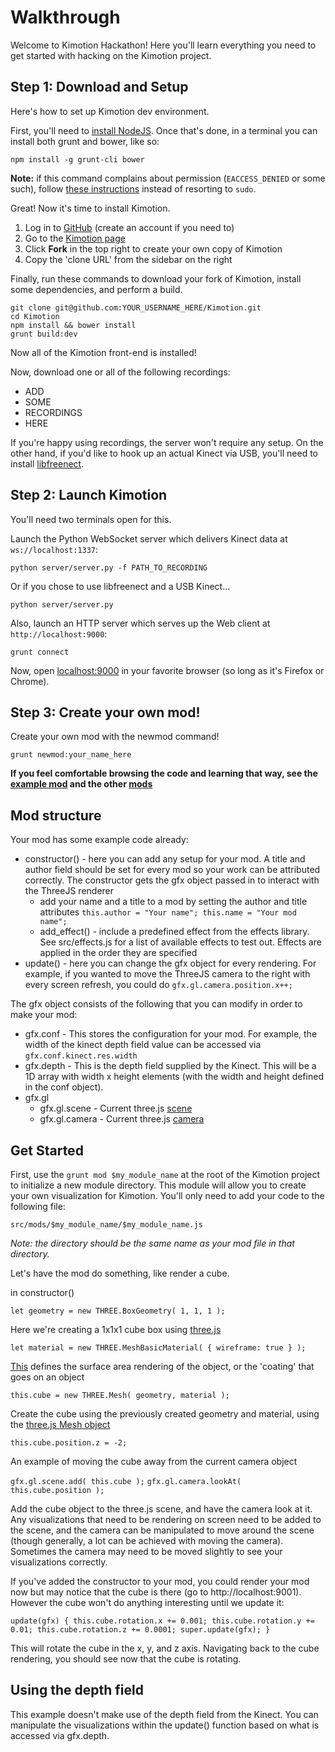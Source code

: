 Walkthrough
===========


Welcome to Kimotion Hackathon!  Here you'll learn everything you need to get started with hacking on the Kimotion project.

Step 1: Download and Setup
--------------------------

Here's how to set up Kimotion dev environment.

First, you'll need to [install NodeJS](https://nodejs.org/).  Once that's done, in a terminal you can install both grunt and bower, like so:

    npm install -g grunt-cli bower

**Note:** if this command complains about permission (`EACCESS_DENIED` or some such), follow [these instructions](https://github.com/sindresorhus/guides/blob/master/npm-global-without-sudo.md) instead of resorting to `sudo`.

Great!  Now it's time to install Kimotion.

 1. Log in to [GitHub](https://github.com) (create an account if you need to)
 2. Go to the [Kimotion page](https://github.com/mwcz/Kimotion)
 3. Click **Fork** in the top right to create your own copy of Kimotion
 4. Copy the 'clone URL' from the sidebar on the right

Finally, run these commands to download your fork of Kimotion, install some dependencies, and perform a build.

    git clone git@github.com:YOUR_USERNAME_HERE/Kimotion.git
    cd Kimotion
    npm install && bower install
    grunt build:dev

Now all of the Kimotion front-end is installed!

Now, download one or all of the following recordings:

 - ADD
 - SOME
 - RECORDINGS
 - HERE

If you're happy using recordings, the server won't require any setup.  On the other hand, if you'd like to hook up an actual Kinect via USB, you'll need to install [libfreenect](http://openkinect.org/wiki/Getting_Started).

Step 2: Launch Kimotion
-----------------------

You'll need two terminals open for this.

Launch the Python WebSocket server which delivers Kinect data at `ws://localhost:1337`:

    python server/server.py -f PATH_TO_RECORDING

Or if you chose to use libfreenect and a USB Kinect...

    python server/server.py

Also, launch an HTTP server which serves up the Web client at `http://localhost:9000`:

    grunt connect

Now, open [localhost:9000](http://localhost:9000) in your favorite browser (so long as it's Firefox or Chrome).

Step 3: Create your own mod!
----------------------------

Create your own mod with the newmod command!

    grunt newmod:your_name_here

**If you feel comfortable browsing the code and learning that way, see the [example mod](/src/mods/example/example.js) and the other [mods](/src/mods)**


Mod structure
-------------

Your mod has some example code already:

  - constructor() - here you can add any setup for your mod.  A title and author field should be set for every mod so your work can be attributed correctly.  The constructor gets the gfx object passed in to interact with the ThreeJS renderer
    - add your name and a title to a mod by setting the author and title attributes
      `this.author = "Your name";
       this.name = "Your mod name";`
    - add_effect() - include a predefined effect from the effects library.  See src/effects.js for a list of available effects to test out. Effects are applied in the order they are specified
  - update() - here you can change the gfx object for every rendering.  For example, if you wanted to move the ThreeJS camera to the right with every screen refresh, you could do `gfx.gl.camera.position.x++;`

The gfx object consists of the following that you can modify in order to make your mod:
  - gfx.conf - This stores the configuration for your mod.  For example, the width of the kinect depth field value can be accessed via `gfx.conf.kinect.res.width`
  - gfx.depth - This is the depth field supplied by the Kinect.  This will be a 1D array with width x height elements (with the width and height defined in the conf object).
  - gfx.gl
    - gfx.gl.scene - Current three.js [scene](http://threejs.org/docs/#Reference/Scenes/Scene)
    - gfx.gl.camera - Current three.js [camera](http://threejs.org/docs/#Reference/Cameras/Camera)


Get Started
-----------

First, use the 
`grunt mod $my_module_name` at the root of the Kimotion project to initialize a new module directory.  This module will allow you to create your own visualization for Kimotion.  You'll only need to add your code to the following file:

`src/mods/$my_module_name/$my_module_name.js`

*Note: the directory should be the same name as your mod file in that directory.*

Let's have the mod do something, like render a cube.

in constructor()

`let geometry = new THREE.BoxGeometry( 1, 1, 1 );`

Here we're creating a 1x1x1 cube box using [three.js](http://threejs.org/docs/#Reference/Extras.Geometries/BoxGeometry)

`let material = new THREE.MeshBasicMaterial( { wireframe: true } );`

[This](http://threejs.org/docs/api/materials/MeshBasicMaterial.html) defines the surface area rendering of the object, or the 'coating' that goes on an object

`this.cube = new THREE.Mesh( geometry, material );`

Create the cube using the previously created geometry and material, using the [three.js Mesh object](http://threejs.org/docs/#Reference/Objects/Mesh)

`this.cube.position.z = -2;`

An example of moving the cube away from the current camera object

`gfx.gl.scene.add( this.cube );`
`gfx.gl.camera.lookAt( this.cube.position );`

Add the cube object to the three.js scene, and have the camera look at it.  Any visualizations that need to be rendering on screen need to be added to the scene, and the camera can be manipulated to move around the scene (though generally, a lot can be achieved with moving the camera).  Sometimes the camera may need to be moved slightly to see your visualizations correctly.

If you've added the constructor to your mod, you could render your mod now but may notice that the cube is there (go to http://localhost:9001).  However the cube won't do anything interesting until we update it:

`update(gfx) {
    this.cube.rotation.x += 0.001;
    this.cube.rotation.y += 0.01;
    this.cube.rotation.z += 0.0001;
    super.update(gfx);
}`

This will rotate the cube in the x, y, and z axis.  Navigating back to the cube rendering, you should see now that the cube is rotating.


Using the depth field
---------------------

This example doesn't make use of the depth field from the Kinect.  You can manipulate the visualizations within the update() function based on what is accessed via gfx.depth.
